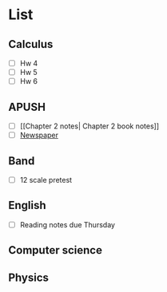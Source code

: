 
# List

## Calculus
- [ ] Hw 4
- [ ] Hw 5
- [ ] Hw 6
 
## APUSH
- [ ] [[Chapter 2 notes| Chapter 2 book notes]]
- [ ] [Newspaper](https://cvilleschools.instructure.com/courses/40037/assignments/549858)

## Band 
- [ ] 12 scale pretest 

## English
- [ ] Reading notes due Thursday 

## Computer science

## Physics 

